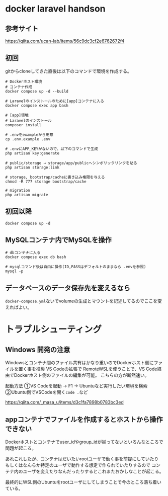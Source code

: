 # docker laravel handson

## 参考サイト
https://qiita.com/ucan-lab/items/56c9dc3cf2e6762672f4

## 初回

gitからcloneしてきた直後は以下のコマンドで環境を作成する。

```
# Dockerホスト環境
# コンテナ作成
docker compose up -d --build

# Laravelのインストールのために[app]コンテナに入る
docker compose exec app bash

# [app]環境
# Laravelのインストール
composer install

# .envをexampleから用意
cp .env.example .env

# .envにAPP_KEYがないので、以下のコマンドで生成
php artisan key:generate

# public/storage → storage/app/publicへシンボリックリンクを貼る
php artisan storage:link

# storage, bootstrap/cacheに書き込み権限を与える
chmod -R 777 storage bootstrap/cache

# migration
php artisan migrate
```

## 初回以降

```
docker compose up -d
```

## MySQLコンテナ内でMySQLを操作

```
# dbコンテナに入る
docker compose exec db bash

# mysqlコマンド後は自由に操作(ID,PASSはデフォルトのままなら .envを参照)
mysql -p
```

## データベースのデータ保存先を変えるなら

`docker-compose.yml`ないでvolumeの生成とマウントを記述してるのでここを変えればよい。

# トラブルシューティング

## Windows 開発の注意

Windowsとコンテナ間のファイル共有はかなり重いのでDockerホスト側にファイルを置く事を推奨
VS Codeの拡張で RemoteWSLを使うことで、VS Code経由でDockerホスト側のファイルの編集が可能。
こちらの方が断然速い。

起動方法
①VS Codeを起動 → F1 → Ubuntuなど実行したい環境を検索
②Ubuntu側でVSCodeを開く`code .`など

https://qiita.com/_masa_u/items/d3c1fa7898b0783bc3ed


## appコンテナでファイルを作成するとホストから操作できない

Dockerホストとコンテナでuser_idやgroup_idが揃ってないといろんなところで問題が起こる。

あれこれしたが、コンテナはだいたいrootユーザで動く事を前提にしていたり
もしくはなんらか特定のユーザで動作する想定で作られていたりするので
コンテナ内のユーザを変えたりなんだったりするとこれまたおかしなことが起こる。

最終的にWSL側のUbuntuをrootユーザにしてしまうことで今のところ落ち着いている。
